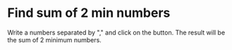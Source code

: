 # Find sum of 2 min numbers

Write a numbers separated by "," and click on the button.
The result will be the sum of 2 minimum numbers.
